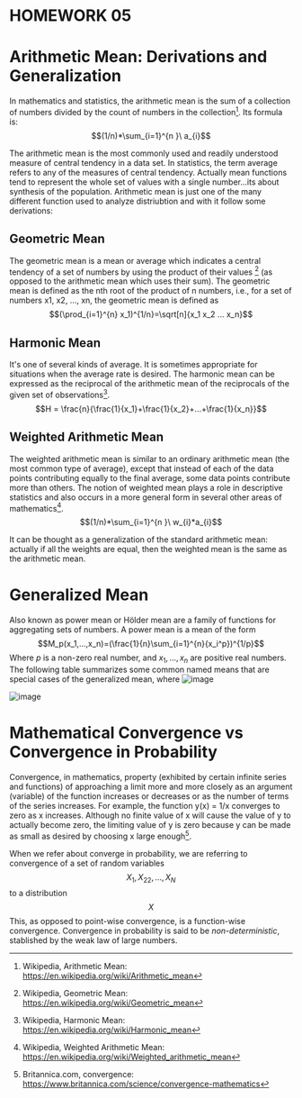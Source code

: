 
<script type="text/x-mathjax-config">
    MathJax.Hub.Config({
      tex2jax: {
        skipTags: ['script', 'noscript', 'style', 'textarea', 'pre'],
        inlineMath: [['\\(','\\)'], ['$', '$']],
        displayMath: [ ['$$','$$'], ["\\[","\\]"] ],
      }
    });
  </script>
  <script src="https://cdn.mathjax.org/mathjax/latest/MathJax.js?config=TeX-AMS-MML_HTMLorMML" type="text/javascript"></script>


# HOMEWORK 05

# Arithmetic Mean: Derivations and Generalization

In mathematics and statistics, the arithmetic mean is the sum of a collection of numbers divided by the count of numbers in the collection[^1].
Its formula is: 
    $$(1/n)*\sum_{i=1}^{n }\ a_{i}$$

The arithmetic mean is the most commonly used and readily understood measure of central tendency in a data set. In statistics, the term average refers to any of the measures of central tendency. Actually mean functions tend to represent the whole set of values with a single number...its about synthesis of the population.
Arithmetic mean is just one of the many different function used to analyze distriubtion and with it follow some derivations:

## Geometric Mean

The geometric mean is a mean or average which indicates a central tendency of a set of numbers by using the product of their values [^2] (as opposed to the arithmetic mean which uses their sum). The geometric mean is defined as the nth root of the product of n numbers, i.e., for a set of numbers x1, x2, ..., xn, the geometric mean is defined as  
    $$(\prod_{i=1}^{n} x_1)^{1/n}=\sqrt[n]{x_1 x_2 ... x_n}$$

## Harmonic Mean

It's one of several kinds of average. It is sometimes appropriate for situations when the average rate is desired.
The harmonic mean can be expressed as the reciprocal of the arithmetic mean of the reciprocals of the given set of observations[^3]. 
    $$H = \frac{n}{\frac{1}{x_1}+\frac{1}{x_2}+...+\frac{1}{x_n}}$$
    
## Weighted Arithmetic Mean

The weighted arithmetic mean is similar to an ordinary arithmetic mean (the most common type of average), except that instead of each of the data points contributing equally to the final average, some data points contribute more than others. The notion of weighted mean plays a role in descriptive statistics and also occurs in a more general form in several other areas of mathematics[^4].
     $$(1/n)*\sum_{i=1}^{n }\ w_{i}*a_{i}$$
     
It can be thought as a generalization of the standard arithmetic mean: actually if all the weights are equal, then the weighted mean is the same as the arithmetic mean. 
     
# Generalized Mean 

Also known as power mean or Hölder mean are a family of functions for aggregating sets of numbers.
A power mean is a mean of the form $$M_p(x_1,...,x_n)=(\frac{1}{n}\sum_{i=1}^{n}{x_i^p})^{1/p}$$
Where $p$ is a non-zero real number, and $x_1,...,x_n$ are positive real numbers.
The following table summarizes some common named means that are special cases of the generalized mean, where
![image](https://user-images.githubusercontent.com/74598295/199335892-59d94226-8193-438a-ac39-9cbeefd8ef12.png)

![image](https://user-images.githubusercontent.com/74598295/199335978-86a23af8-b3b8-4696-a5d8-584cfb4abdcd.png)


[^1]: Wikipedia, Arithmetic Mean: https://en.wikipedia.org/wiki/Arithmetic_mean
[^2]: Wikipedia, Geometric Mean: https://en.wikipedia.org/wiki/Geometric_mean 
[^3]: Wikipedia, Harmonic Mean: https://en.wikipedia.org/wiki/Harmonic_mean
[^4]: Wikipedia, Weighted Arithmetic Mean: https://en.wikipedia.org/wiki/Weighted_arithmetic_mean

# Mathematical Convergence vs Convergence in Probability

Convergence, in mathematics, property (exhibited by certain infinite series and functions) of approaching a limit more and more closely as an argument (variable) of the function increases or decreases or as the number of terms of the series increases.
For example, the function y(x) = 1/x converges to zero as x increases. Although no finite value of x will cause the value of y to actually become zero, the limiting value of y is zero because y can be made as small as desired by choosing x large enough[^5].

When we refer about converge in probability, we are referring to convergence of a set of random variables $$X_1,X_22,…,X_N$$ to a distribution $$X$$
This, as opposed to point-wise convergence, is a function-wise convergence.
Convergence in probability is said to be _non-deterministic_, stablished by the weak law of large numbers.

[^5]: Britannica.com, convergence: https://www.britannica.com/science/convergence-mathematics

